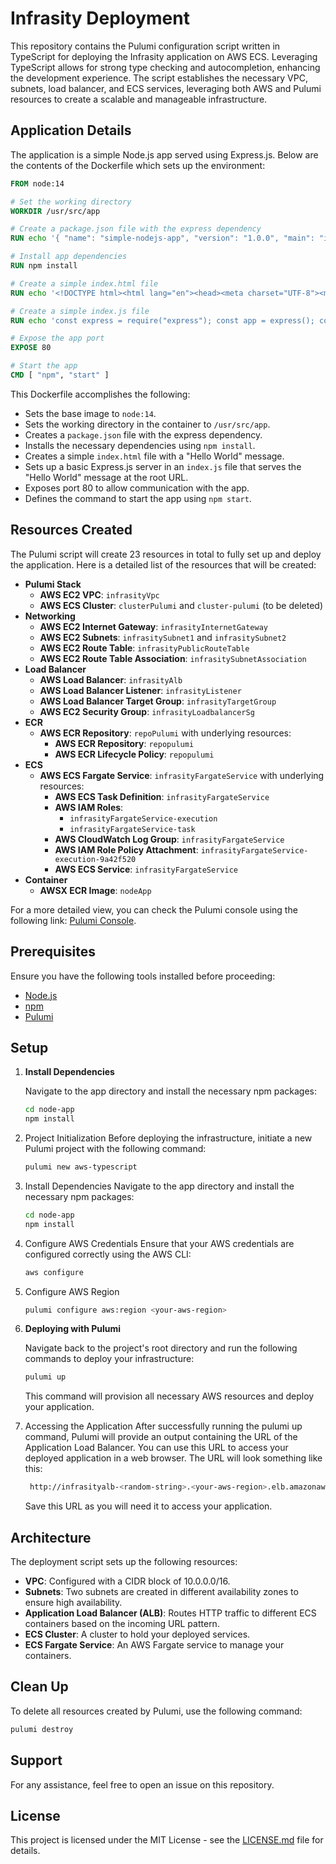# Infrasity Deployment

This repository contains the Pulumi configuration script written in TypeScript for deploying the Infrasity application on AWS ECS. Leveraging TypeScript allows for strong type checking and autocompletion, enhancing the development experience. The script establishes the necessary VPC, subnets, load balancer, and ECS services, leveraging both AWS and Pulumi resources to create a scalable and manageable infrastructure.

## Application Details

The application is a simple Node.js app served using Express.js. Below are the contents of the Dockerfile which sets up the environment:

```dockerfile
FROM node:14

# Set the working directory
WORKDIR /usr/src/app

# Create a package.json file with the express dependency
RUN echo '{ "name": "simple-nodejs-app", "version": "1.0.0", "main": "index.js", "dependencies": { "express": "^4.17.1" }, "scripts": { "start": "node index.js" } }' > package.json

# Install app dependencies
RUN npm install

# Create a simple index.html file
RUN echo '<!DOCTYPE html><html lang="en"><head><meta charset="UTF-8"><meta name="viewport" content="width=device-width, initial-scale=1.0"><title>Hello World</title></head><body><h1>Hello World!</h1></body></html>' > index.html

# Create a simple index.js file
RUN echo 'const express = require("express"); const app = express(); const port = 80; app.get("/", (req, res) => { res.send("Hello World!"); }); app.listen(port, () => { console.log(`Node.js app listening at http://localhost:${port}`); });' > index.js

# Expose the app port
EXPOSE 80

# Start the app
CMD [ "npm", "start" ]
```

This Dockerfile accomplishes the following:

- Sets the base image to `node:14`.
- Sets the working directory in the container to `/usr/src/app`.
- Creates a `package.json` file with the express dependency.
- Installs the necessary dependencies using `npm install`.
- Creates a simple `index.html` file with a "Hello World" message.
- Sets up a basic Express.js server in an `index.js` file that serves the "Hello World" message at the root URL.
- Exposes port 80 to allow communication with the app.
- Defines the command to start the app using `npm start`.



## Resources Created

The Pulumi script will create 23 resources in total to fully set up and deploy the application. Here is a detailed list of the resources that will be created:

- **Pulumi Stack**
    - **AWS EC2 VPC**: `infrasityVpc`
    - **AWS ECS Cluster**: `clusterPulumi` and `cluster-pulumi` (to be deleted)
- **Networking**
    - **AWS EC2 Internet Gateway**: `infrasityInternetGateway`
    - **AWS EC2 Subnets**: `infrasitySubnet1` and `infrasitySubnet2`
    - **AWS EC2 Route Table**: `infrasityPublicRouteTable`
    - **AWS EC2 Route Table Association**: `infrasitySubnetAssociation`
- **Load Balancer**
    - **AWS Load Balancer**: `infrasityAlb`
    - **AWS Load Balancer Listener**: `infrasityListener`
    - **AWS Load Balancer Target Group**: `infrasityTargetGroup`
    - **AWS EC2 Security Group**: `infrasityLoadbalancerSg`
- **ECR**
    - **AWS ECR Repository**: `repoPulumi` with underlying resources:
        - **AWS ECR Repository**: `repopulumi`
        - **AWS ECR Lifecycle Policy**: `repopulumi`
- **ECS**
    - **AWS ECS Fargate Service**: `infrasityFargateService` with underlying resources:
        - **AWS ECS Task Definition**: `infrasityFargateService`
        - **AWS IAM Roles**:
            - `infrasityFargateService-execution`
            - `infrasityFargateService-task`
        - **AWS CloudWatch Log Group**: `infrasityFargateService`
        - **AWS IAM Role Policy Attachment**: `infrasityFargateService-execution-9a42f520`
        - **AWS ECS Service**: `infrasityFargateService`
- **Container**
    - **AWSX ECR Image**: `nodeApp`

For a more detailed view, you can check the Pulumi console using the following link: [Pulumi Console](https://app.pulumi.com/shan0809/devvvvvvvv/dev/previews/c79bcf8f-9b2d-4849-bc74-798e7e4bf380).


## Prerequisites

Ensure you have the following tools installed before proceeding:

- [Node.js](https://nodejs.org/)
- [npm](https://www.npmjs.com/)
- [Pulumi](https://www.pulumi.com/docs/get-started/install/)

## Setup

1. **Install Dependencies**

   Navigate to the app directory and install the necessary npm packages:

   ```bash
   cd node-app
   npm install
   ```
2. Project Initialization
Before deploying the infrastructure, initiate a new Pulumi project with the following command:

    ```bash
    pulumi new aws-typescript
    ```

3. Install Dependencies
Navigate to the app directory and install the necessary npm packages:

    ```bash 
    cd node-app
    npm install
    ```

4. Configure AWS Credentials
Ensure that your AWS credentials are configured correctly using the AWS CLI:

    ```bash
    aws configure
    ```

5. Configure AWS Region 


   ```bash
   pulumi configure aws:region <your-aws-region>
   ```

6. **Deploying with Pulumi**

   Navigate back to the project's root directory and run the following commands to deploy your infrastructure:

   ```bash
   pulumi up
   ```

   This command will provision all necessary AWS resources and deploy your application.
7. Accessing the Application
   After successfully running the pulumi up command, Pulumi will provide an output containing the URL of the Application Load Balancer. You can use this URL to access your deployed application in a web browser. The URL will look something like this:

   ```bash
    http://infrasityalb-<random-string>.<your-aws-region>.elb.amazonaws.com
    ```
   Save this URL as you will need it to access your application.


## Architecture

The deployment script sets up the following resources:

- **VPC**: Configured with a CIDR block of 10.0.0.0/16.
- **Subnets**: Two subnets are created in different availability zones to ensure high availability.
- **Application Load Balancer (ALB)**: Routes HTTP traffic to different ECS containers based on the incoming URL pattern.
- **ECS Cluster**: A cluster to hold your deployed services.
- **ECS Fargate Service**: An AWS Fargate service to manage your containers.

## Clean Up

To delete all resources created by Pulumi, use the following command:

```bash
pulumi destroy
```

## Support

For any assistance, feel free to open an issue on this repository.

## License

This project is licensed under the MIT License - see the [LICENSE.md](LICENSE.md) file for details.
